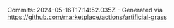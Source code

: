 Commits: 2024-05-16T17:14:52.035Z - Generated via https://github.com/marketplace/actions/artificial-grass
<br>
